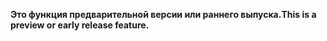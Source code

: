 <span data-ttu-id="14da8-101">**Это функция предварительной версии или раннего выпуска.**</span><span class="sxs-lookup"><span data-stu-id="14da8-101">**This is a preview or early release feature.**</span></span>